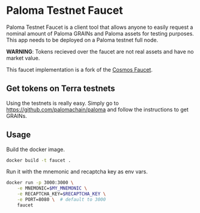 # Paloma Testnet Faucet

Paloma Testnet Faucet is a client tool that allows anyone to easily request a nominal amount of Paloma GRAINs and Paloma assets for testing purposes. This app needs to be deployed on a Paloma testnet full node.

**WARNING**: Tokens recieved over the faucet are not real assets and have no market value.

This faucet implementation is a fork of the [Cosmos Faucet](https://github.com/cosmos/faucet).

## Get tokens on Terra testnets

Using the testnets is really easy. Simply go to https://github.com/palomachain/paloma and follow the instructions to get GRAINs. 

## Usage

Build the docker image.

```bash
docker build -t faucet .
```

Run it with the mnemonic and recaptcha key as env vars.

```bash
docker run -p 3000:3000 \
    -e MNEMONIC=$MY_MNEMONIC \
    -e RECAPTCHA_KEY=$RECAPTCHA_KEY \
    -e PORT=8080 \  # default to 3000
    faucet
```
